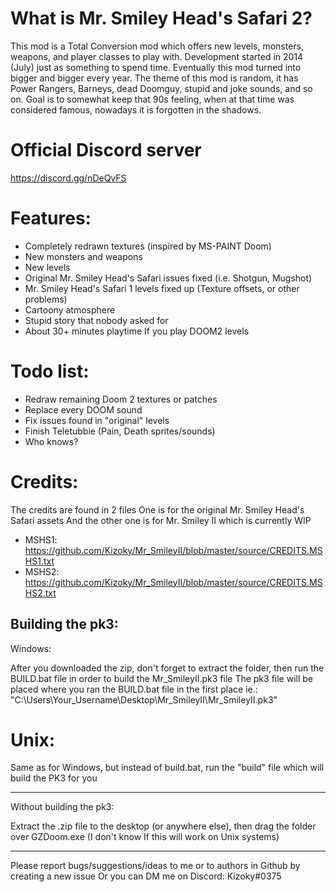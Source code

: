 # What is Mr. Smiley Head's Safari 2?
This mod is a Total Conversion mod which offers new levels, monsters, weapons, and player classes to play with.
Development started in 2014 (July) just as something to spend time. Eventually this mod turned into bigger and bigger every year.
The theme of this mod is random, it has Power Rangers, Barneys, dead Doomguy, stupid and joke sounds, and so on.
Goal is to somewhat keep that 90s feeling, when at that time was considered famous, nowadays it is forgotten in the shadows.

# Official Discord server
https://discord.gg/nDeQvFS

# Features:
- Completely redrawn textures (inspired by MS-PAINT Doom)
- New monsters and weapons
- New levels
- Original Mr. Smiley Head's Safari issues fixed (i.e. Shotgun, Mugshot)
- Mr. Smiley Head's Safari 1 levels fixed up (Texture offsets, or other problems)
- Cartoony atmosphere
- Stupid story that nobody asked for
- About 30+ minutes playtime If you play DOOM2 levels

# Todo list:
- Redraw remaining Doom 2 textures or patches
- Replace every DOOM sound
- Fix issues found in "original" levels
- Finish Teletubbie (Pain, Death sprites/sounds)
- Who knows?

# Credits:
The credits are found in 2 files
One is for the original Mr. Smiley Head's Safari assets
And the other one is for Mr. Smiley II which is currently WIP

- MSHS1: https://github.com/Kizoky/Mr_SmileyII/blob/master/source/CREDITS.MSHS1.txt
- MSHS2: https://github.com/Kizoky/Mr_SmileyII/blob/master/source/CREDITS.MSHS2.txt

## Building the pk3:
Windows:

After you downloaded the zip, don't forget to extract the folder, then run the BUILD.bat file in order to build the Mr_SmileyII.pk3 file
The pk3 file will be placed where you ran the BUILD.bat file in the first place
ie.: "C:\Users\Your_Username\Desktop\Mr_SmileyII\Mr_SmileyII.pk3"

# Unix:
Same as for Windows, but instead of build.bat, run the "build" file which will build the PK3 for you
_________________________________________________________________
Without building the pk3:

Extract the .zip file to the desktop (or anywhere else), then drag the folder over GZDoom.exe
(I don't know If this will work on Unix systems)
_________________________________________________________________

Please report bugs/suggestions/ideas to me or to authors in Github by creating a new issue
Or you can DM me on Discord: Kizoky#0375
